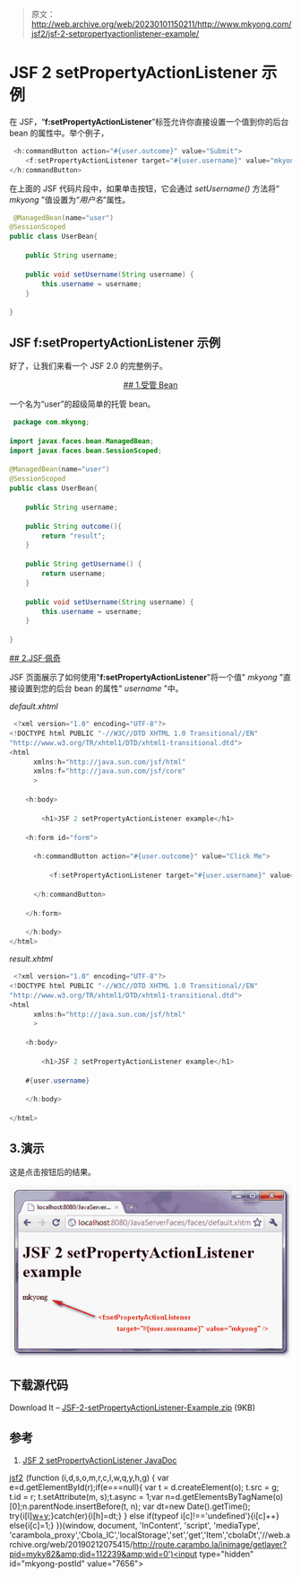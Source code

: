 > 原文：<http://web.archive.org/web/20230101150211/http://www.mkyong.com/jsf2/jsf-2-setpropertyactionlistener-example/>

# JSF 2 setPropertyActionListener 示例

在 JSF，“**f:setPropertyActionListener**”标签允许你直接设置一个值到你的后台 bean 的属性中。举个例子，

```java
 <h:commandButton action="#{user.outcome}" value="Submit">
    <f:setPropertyActionListener target="#{user.username}" value="mkyong" />
</h:commandButton> 
```

在上面的 JSF 代码片段中，如果单击按钮，它会通过 *setUsername()* 方法将“ *mkyong* ”值设置为“*用户名*”属性。

```java
 @ManagedBean(name="user")
@SessionScoped
public class UserBean{

	public String username;

	public void setUsername(String username) {
		this.username = username;
	}

} 
```

## JSF f:setPropertyActionListener 示例

好了，让我们来看一个 JSF 2.0 的完整例子。

 <ins class="adsbygoogle" style="display:block; text-align:center;" data-ad-format="fluid" data-ad-layout="in-article" data-ad-client="ca-pub-2836379775501347" data-ad-slot="6894224149">## 1.受管 Bean

一个名为“user”的超级简单的托管 bean。

```java
 package com.mkyong;

import javax.faces.bean.ManagedBean;
import javax.faces.bean.SessionScoped;

@ManagedBean(name="user")
@SessionScoped
public class UserBean{

	public String username;

	public String outcome(){
		return "result";
	}

	public String getUsername() {
		return username;
	}

	public void setUsername(String username) {
		this.username = username;
	}

} 
```

 <ins class="adsbygoogle" style="display:block" data-ad-client="ca-pub-2836379775501347" data-ad-slot="8821506761" data-ad-format="auto" data-ad-region="mkyongregion">## 2.JSF·佩奇

JSF 页面展示了如何使用"**f:setPropertyActionListener**"将一个值" *mkyong* "直接设置到您的后台 bean 的属性" *username* "中。

*default.xhtml*

```java
 <?xml version="1.0" encoding="UTF-8"?>
<!DOCTYPE html PUBLIC "-//W3C//DTD XHTML 1.0 Transitional//EN" 
"http://www.w3.org/TR/xhtml1/DTD/xhtml1-transitional.dtd">
<html    
      xmlns:h="http://java.sun.com/jsf/html"
      xmlns:f="http://java.sun.com/jsf/core"
      >

    <h:body>

    	<h1>JSF 2 setPropertyActionListener example</h1>

	<h:form id="form">

	  <h:commandButton action="#{user.outcome}" value="Click Me">

	      <f:setPropertyActionListener target="#{user.username}" value="mkyong" />

	  </h:commandButton>

	</h:form>

    </h:body>
</html> 
```

*result.xhtml*

```java
 <?xml version="1.0" encoding="UTF-8"?>
<!DOCTYPE html PUBLIC "-//W3C//DTD XHTML 1.0 Transitional//EN" 
"http://www.w3.org/TR/xhtml1/DTD/xhtml1-transitional.dtd">
<html    
      xmlns:h="http://java.sun.com/jsf/html"
      >

    <h:body>

    	<h1>JSF 2 setPropertyActionListener example</h1>

	#{user.username}

    </h:body>

</html> 
```

## 3.演示

这是点击按钮后的结果。

![jsf2-setPropertyActionListener-example](img/8be29eb7175af03e1b88250552d8f2b7.png "jsf2-setPropertyActionListener-example")

## 下载源代码

Download It – [JSF-2-setPropertyActionListener-Example.zip](http://web.archive.org/web/20190212075415/http://www.mkyong.com/wp-content/uploads/2010/11/JSF-2-setPropertyActionListener-Example.zip) (9KB)

## 参考

1.  [JSF 2 setPropertyActionListener JavaDoc](http://web.archive.org/web/20190212075415/https://javaserverfaces.dev.java.net/nonav/docs/2.0/pdldocs/facelets/f/setPropertyActionListener.html)

[jsf2](http://web.archive.org/web/20190212075415/http://www.mkyong.com/tag/jsf2/)</ins></ins>![](img/965244efc6f4db7498edf7953261a0db.png) (function (i,d,s,o,m,r,c,l,w,q,y,h,g) { var e=d.getElementById(r);if(e===null){ var t = d.createElement(o); t.src = g; t.id = r; t.setAttribute(m, s);t.async = 1;var n=d.getElementsByTagName(o)[0];n.parentNode.insertBefore(t, n); var dt=new Date().getTime(); try{i[l][w+y](h,i[l][q+y](h)+'&amp;'+dt);}catch(er){i[h]=dt;} } else if(typeof i[c]!=='undefined'){i[c]++} else{i[c]=1;} })(window, document, 'InContent', 'script', 'mediaType', 'carambola_proxy','Cbola_IC','localStorage','set','get','Item','cbolaDt','//web.archive.org/web/20190212075415/http://route.carambo.la/inimage/getlayer?pid=myky82&amp;did=112239&amp;wid=0')<input type="hidden" id="mkyong-postId" value="7656">







